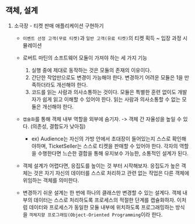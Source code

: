 ## 객체, 설계

1. 소극장 - 티켓 판매 애플리케이션 구현하기

   - `이벤트 선정 고객(무료 티켓)`과 `일반 고객(유료 티켓)`의 티켓 획득 ~ 입장 과정 시뮬레이션
   - 로버트 마틴의 소프트웨어 모듈이 가져야 하는 세 가지 기능

     1. 실행 중에 제대로 동작하는 것은 모듈의 존재의 이유이다.
     2. 간단한 작업만으로도 변경이 가능해야 한다. 변경하기 어려운 모듈은 1을 만족하더라도 개선해야 한다.
     3. 코드를 읽는 사람과 의사소통하는 것이다. 모듈은 특별한 훈련 없이도 개발자가 쉽게 읽고 이해할 수 있어야 한다. 읽는 사람과 의사소통할 수 없는 모듈은 개선해야 한다.

   - `캡슐화`를 통해 객체 내부 역할을 외부에 숨기자. -> 객체 간 자율성을 높일 수 있다. (의존성, 결합도가 낮아짐)

     - ex) Audience는 자신의 가방 안에서 초대장이 들어있는지 스스로 확인해야하며, TicketSeller는 스스로 티켓을 판매할 수 있어야 한다. 각자의 역할을 수행한다면 느슨한 결합을 통해 유지보수 가능한, 소통적인 설계가 된다.

   - 객체 설계가 어렵다면, 응집도를 높이는 것 부터 시작해보자. 응집도가 높은 객체는 것은 자기 자신의 데이터를 스스로 처리하고 관련 없는 작업은 다른 객체에 위임하는 객체를 의미한다.

   - 변경하기 쉬운 설계는 한 번에 하나의 클래스만 변경할 수 있는 설계다. 객체 내부의 데이터는 스스로 처리하도록 프로세스의 적절한 단계를 캡슐화하자. 이처럼 데이터와 프로세스가 동일한 모듈 내부에 위치하도록 프로그래밍하는 방식을 `객체지향 프로그래밍(Object-Oriented Programming`이라 한다.
